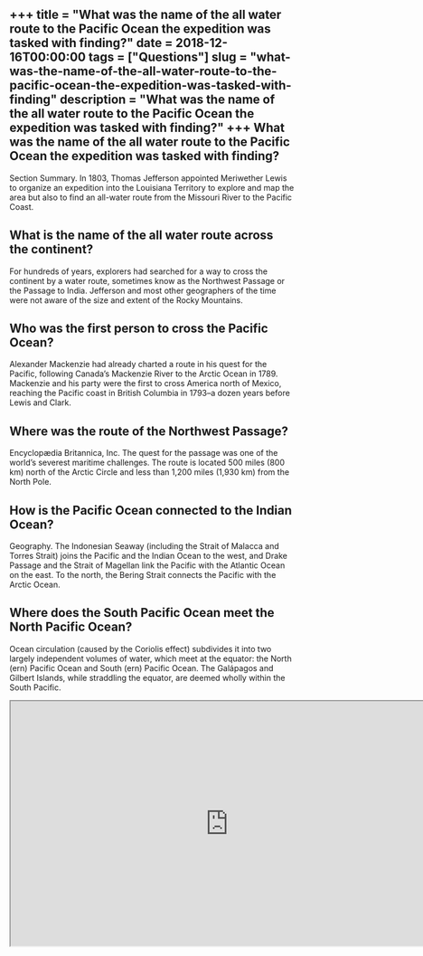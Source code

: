 +++
title = "What was the name of the all water route to the Pacific Ocean the expedition was tasked with finding?"
date = 2018-12-16T00:00:00
tags = ["Questions"]
slug = "what-was-the-name-of-the-all-water-route-to-the-pacific-ocean-the-expedition-was-tasked-with-finding"
description = "What was the name of the all water route to the Pacific Ocean the expedition was tasked with finding?"
+++
What was the name of the all water route to the Pacific Ocean the expedition was tasked with finding?
-----------------------------------------------------------------------------------------------------

Section Summary. In 1803, Thomas Jefferson appointed Meriwether Lewis to organize an expedition into the Louisiana Territory to explore and map the area but also to find an all-water route from the Missouri River to the Pacific Coast.

What is the name of the all water route across the continent?
-------------------------------------------------------------

For hundreds of years, explorers had searched for a way to cross the continent by a water route, sometimes know as the Northwest Passage or the Passage to India. Jefferson and most other geographers of the time were not aware of the size and extent of the Rocky Mountains.

Who was the first person to cross the Pacific Ocean?
----------------------------------------------------

Alexander Mackenzie had already charted a route in his quest for the Pacific, following Canada’s Mackenzie River to the Arctic Ocean in 1789. Mackenzie and his party were the first to cross America north of Mexico, reaching the Pacific coast in British Columbia in 1793–a dozen years before Lewis and Clark.

Where was the route of the Northwest Passage?
---------------------------------------------

Encyclopædia Britannica, Inc. The quest for the passage was one of the world’s severest maritime challenges. The route is located 500 miles (800 km) north of the Arctic Circle and less than 1,200 miles (1,930 km) from the North Pole.

How is the Pacific Ocean connected to the Indian Ocean?
-------------------------------------------------------

Geography. The Indonesian Seaway (including the Strait of Malacca and Torres Strait) joins the Pacific and the Indian Ocean to the west, and Drake Passage and the Strait of Magellan link the Pacific with the Atlantic Ocean on the east. To the north, the Bering Strait connects the Pacific with the Arctic Ocean.

Where does the South Pacific Ocean meet the North Pacific Ocean?
----------------------------------------------------------------

Ocean circulation (caused by the Coriolis effect) subdivides it into two largely independent volumes of water, which meet at the equator: the North (ern) Pacific Ocean and South (ern) Pacific Ocean. The Galápagos and Gilbert Islands, while straddling the equator, are deemed wholly within the South Pacific.

<iframe allow="accelerometer; autoplay; clipboard-write; encrypted-media; gyroscope; picture-in-picture" allowfullscreen="" class="__youtube_prefs__  epyt-is-override  no-lazyload" data-no-lazy="1" data-origheight="433" data-origwidth="770" data-skipgform_ajax_framebjll="" height="433" id="_ytid_99435" loading="lazy" src="https://www.youtube.com/embed/00AT5h_sOQM?enablejsapi=1&autoplay=0&cc_load_policy=0&cc_lang_pref=&iv_load_policy=1&loop=0&modestbranding=0&rel=1&fs=1&playsinline=0&autohide=2&theme=dark&color=red&controls=1&" title="YouTube player" width="770"></iframe>